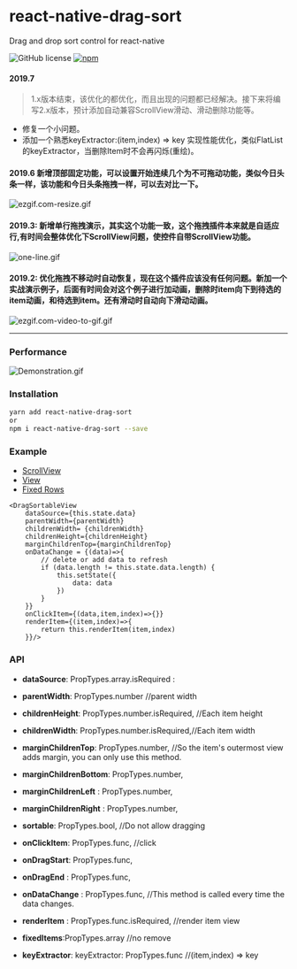 # react-native-drag-sort
Drag and drop sort control for react-native

![GitHub license](https://img.shields.io/badge/license-MIT-green.svg)
[![npm](https://img.shields.io/npm/v/react-native-drag-sort.svg?style=flat)](https://npmjs.com/package/react-native-drag-sort)


#### 2019.7 
> 1.x版本结束，该优化的都优化，而且出现的问题都已经解决。接下来将编写2.x版本，预计添加自动兼容ScrollView滑动、滑动删除功能等。

- 修复一个小问题。
- 添加一个熟悉keyExtractor:(item,index) => key 实现性能优化，类似FlatList的keyExtractor，当删除Item时不会再闪烁(重绘)。

#### 2019.6 新增顶部固定功能，可以设置开始连续几个为不可拖动功能，类似今日头条一样，该功能和今日头条拖拽一样，可以去对比一下。
![ezgif.com-resize.gif](https://upload-images.jianshu.io/upload_images/2646598-405b01d61547c972.gif?imageMogr2/auto-orient/strip)

#### 2019.3: 新增单行拖拽演示，其实这个功能一致，这个拖拽插件本来就是自适应行,有时间会整体优化下ScrollView问题，使控件自带ScrollView功能。
![one-line.gif](https://upload-images.jianshu.io/upload_images/2646598-dd17c76291514316.gif?imageMogr2/auto-orient/strip)

#### 2019.2: 优化拖拽不移动时自动恢复，现在这个插件应该没有任何问题。新加一个实战演示例子，后面有时间会对这个例子进行加动画，删除时item向下到待选的item动画，和待选到item。还有滑动时自动向下滑动动画。

![ezgif.com-video-to-gif.gif](https://upload-images.jianshu.io/upload_images/2646598-99da83505d15dee7.gif?imageMogr2/auto-orient/strip)

----

### Performance
![Demonstration.gif](https://upload-images.jianshu.io/upload_images/2646598-194e9a7b4bbb21a8.gif?imageMogr2/auto-orient/strip)

### Installation
```bash
yarn add react-native-drag-sort
or
npm i react-native-drag-sort --save 
```

### Example
- [ScrollView](https://github.com/mochixuan/react-native-drag-sort/blob/master/Example/app/container/ScrollPage.js)
- [View](https://github.com/mochixuan/react-native-drag-sort/blob/master/Example/app/container/NonScrollPage.js)
- [Fixed Rows](https://github.com/mochixuan/react-native-drag-sort/blob/master/Example/app/container/FixedRowsPage.js)

``` react
<DragSortableView
    dataSource={this.state.data}
    parentWidth={parentWidth}
    childrenWidth= {childrenWidth}
    childrenHeight={childrenHeight}
    marginChildrenTop={marginChildrenTop}
    onDataChange = {(data)=>{
        // delete or add data to refresh
        if (data.length != this.state.data.length) {
            this.setState({
                data: data
            })
        }
    }}
    onClickItem={(data,item,index)=>{}}
    renderItem={(item,index)=>{
        return this.renderItem(item,index)
    }}/>

```

### API
- **dataSource**: PropTypes.array.isRequired :
- **parentWidth**: PropTypes.number //parent width
- **childrenHeight**: PropTypes.number.isRequired, //Each item height
- **childrenWidth**: PropTypes.number.isRequired,//Each item width

- **marginChildrenTop**: PropTypes.number,  //So the item's outermost view adds margin, you can only use this method.
- **marginChildrenBottom**: PropTypes.number,
- **marginChildrenLeft** : PropTypes.number,
- **marginChildrenRight** : PropTypes.number,

- **sortable**: PropTypes.bool, //Do not allow dragging

- **onClickItem**: PropTypes.func, //click
- **onDragStart**: PropTypes.func, 
- **onDragEnd** : PropTypes.func,
- **onDataChange** : PropTypes.func, //This method is called every time the data changes.
- **renderItem** : PropTypes.func.isRequired, //render item view
- **fixedItems**:PropTypes.array //no remove
- **keyExtractor**: keyExtractor: PropTypes.func //(item,index) => key



